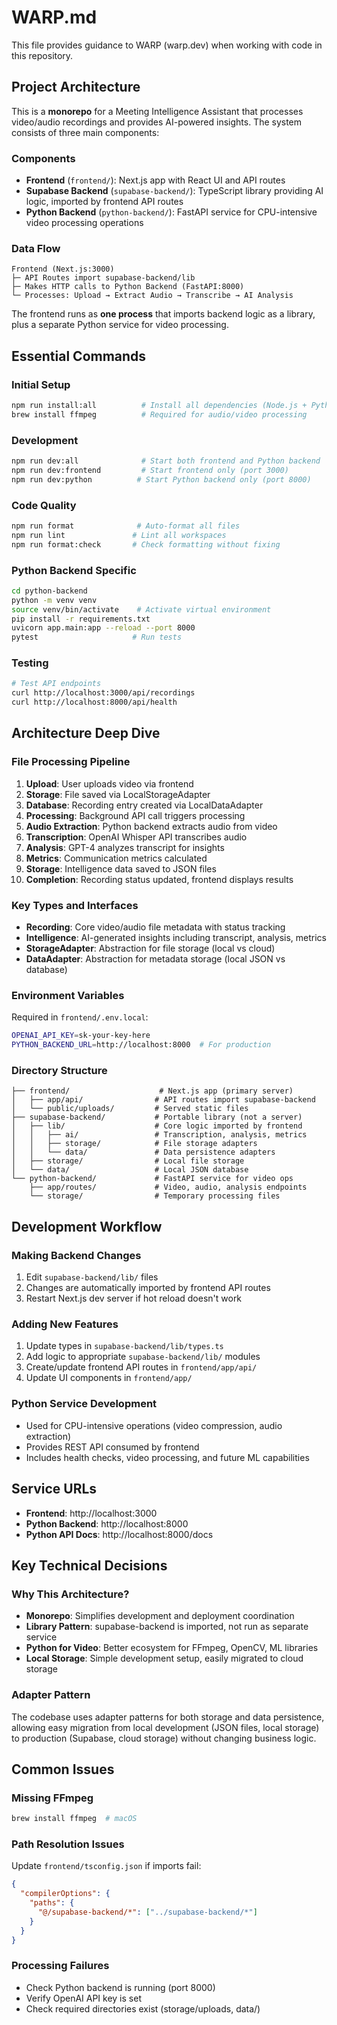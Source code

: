 # WARP.md

This file provides guidance to WARP (warp.dev) when working with code in this repository.

## Project Architecture

This is a **monorepo** for a Meeting Intelligence Assistant that processes video/audio recordings and provides AI-powered insights. The system consists of three main components:

### Components
- **Frontend** (`frontend/`): Next.js app with React UI and API routes
- **Supabase Backend** (`supabase-backend/`): TypeScript library providing AI logic, imported by frontend API routes
- **Python Backend** (`python-backend/`): FastAPI service for CPU-intensive video processing operations

### Data Flow
```
Frontend (Next.js:3000) 
├─ API Routes import supabase-backend/lib
├─ Makes HTTP calls to Python Backend (FastAPI:8000)
└─ Processes: Upload → Extract Audio → Transcribe → AI Analysis
```

The frontend runs as **one process** that imports backend logic as a library, plus a separate Python service for video processing.

## Essential Commands

### Initial Setup
```bash
npm run install:all          # Install all dependencies (Node.js + Python)
brew install ffmpeg          # Required for audio/video processing
```

### Development
```bash
npm run dev:all              # Start both frontend and Python backend
npm run dev:frontend         # Start frontend only (port 3000)
npm run dev:python          # Start Python backend only (port 8000)
```

### Code Quality
```bash
npm run format              # Auto-format all files
npm run lint               # Lint all workspaces
npm run format:check       # Check formatting without fixing
```

### Python Backend Specific
```bash
cd python-backend
python -m venv venv
source venv/bin/activate    # Activate virtual environment
pip install -r requirements.txt
uvicorn app.main:app --reload --port 8000
pytest                     # Run tests
```

### Testing
```bash
# Test API endpoints
curl http://localhost:3000/api/recordings
curl http://localhost:8000/api/health
```

## Architecture Deep Dive

### File Processing Pipeline
1. **Upload**: User uploads video via frontend
2. **Storage**: File saved via LocalStorageAdapter
3. **Database**: Recording entry created via LocalDataAdapter
4. **Processing**: Background API call triggers processing
5. **Audio Extraction**: Python backend extracts audio from video
6. **Transcription**: OpenAI Whisper API transcribes audio
7. **Analysis**: GPT-4 analyzes transcript for insights
8. **Metrics**: Communication metrics calculated
9. **Storage**: Intelligence data saved to JSON files
10. **Completion**: Recording status updated, frontend displays results

### Key Types and Interfaces
- **Recording**: Core video/audio file metadata with status tracking
- **Intelligence**: AI-generated insights including transcript, analysis, metrics
- **StorageAdapter**: Abstraction for file storage (local vs cloud)
- **DataAdapter**: Abstraction for metadata storage (local JSON vs database)

### Environment Variables
Required in `frontend/.env.local`:
```bash
OPENAI_API_KEY=sk-your-key-here
PYTHON_BACKEND_URL=http://localhost:8000  # For production
```

### Directory Structure
```
├── frontend/                    # Next.js app (primary server)
│   ├── app/api/                # API routes import supabase-backend
│   └── public/uploads/         # Served static files
├── supabase-backend/           # Portable library (not a server)
│   ├── lib/                    # Core logic imported by frontend
│   │   ├── ai/                 # Transcription, analysis, metrics
│   │   ├── storage/            # File storage adapters
│   │   └── data/               # Data persistence adapters
│   ├── storage/                # Local file storage
│   └── data/                   # Local JSON database
└── python-backend/             # FastAPI service for video ops
    ├── app/routes/             # Video, audio, analysis endpoints
    └── storage/                # Temporary processing files
```

## Development Workflow

### Making Backend Changes
1. Edit `supabase-backend/lib/` files
2. Changes are automatically imported by frontend API routes
3. Restart Next.js dev server if hot reload doesn't work

### Adding New Features
1. Update types in `supabase-backend/lib/types.ts`
2. Add logic to appropriate `supabase-backend/lib/` modules
3. Create/update frontend API routes in `frontend/app/api/`
4. Update UI components in `frontend/app/`

### Python Service Development
- Used for CPU-intensive operations (video compression, audio extraction)
- Provides REST API consumed by frontend
- Includes health checks, video processing, and future ML capabilities

## Service URLs
- **Frontend**: http://localhost:3000
- **Python Backend**: http://localhost:8000
- **Python API Docs**: http://localhost:8000/docs

## Key Technical Decisions

### Why This Architecture?
- **Monorepo**: Simplifies development and deployment coordination
- **Library Pattern**: supabase-backend is imported, not run as separate service
- **Python for Video**: Better ecosystem for FFmpeg, OpenCV, ML libraries
- **Local Storage**: Simple development setup, easily migrated to cloud storage

### Adapter Pattern
The codebase uses adapter patterns for both storage and data persistence, allowing easy migration from local development (JSON files, local storage) to production (Supabase, cloud storage) without changing business logic.

## Common Issues

### Missing FFmpeg
```bash
brew install ffmpeg  # macOS
```

### Path Resolution Issues
Update `frontend/tsconfig.json` if imports fail:
```json
{
  "compilerOptions": {
    "paths": {
      "@/supabase-backend/*": ["../supabase-backend/*"]
    }
  }
}
```

### Processing Failures
- Check Python backend is running (port 8000)
- Verify OpenAI API key is set
- Check required directories exist (storage/uploads, data/)